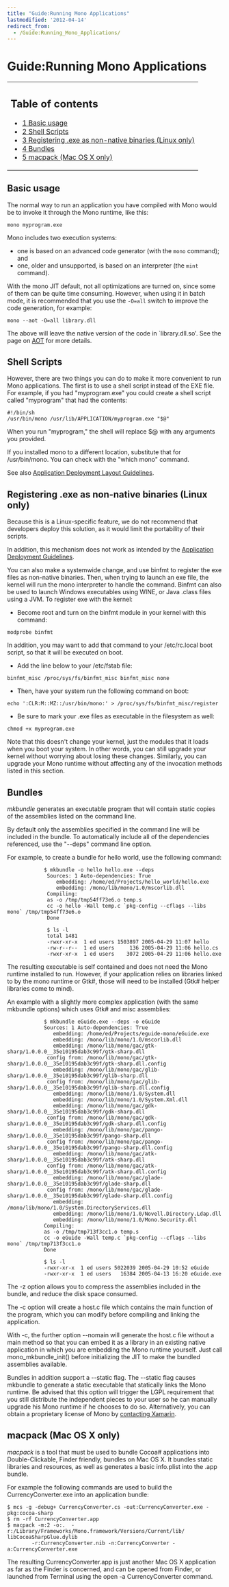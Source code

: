 ```yaml
---
title: "Guide:Running Mono Applications"
lastmodified: '2012-04-14'
redirect_from:
  - /Guide:Running_Mono_Applications/
---
```


Guide:Running Mono Applications
===============================

<table>
<col width="100%" />
<tbody>
<tr class="odd">
<td align="left"><h2>Table of contents</h2>
<ul>
<li><a href="#basic-usage">1 Basic usage</a></li>
<li><a href="#shell-scripts">2 Shell Scripts</a></li>
<li><a href="#registering-exe-as-non-native-binaries-linux-only">3 Registering .exe as non-native binaries (Linux only)</a></li>
<li><a href="#bundles">4 Bundles</a></li>
<li><a href="#macpack-mac-os-x-only">5 macpack (Mac OS X only)</a></li>
</ul></td>
</tr>
</tbody>
</table>

Basic usage
-----------

The normal way to run an application you have compiled with Mono would be to invoke it through the Mono runtime, like this:

    mono myprogram.exe

Mono includes two execution systems:

-   one is based on an advanced code generator (with the `mono` command); and
-   one, older and unsupported, is based on an interpreter (the `mint` command).

With the mono JIT default, not all optimizations are turned on, since some of them can be quite time consuming. However, when using it in batch mode, it is recommended that you use the `-O=all` switch to improve the code generation, for example:

    mono --aot -O=all library.dll

The above will leave the native version of the code in \`library.dll.so'. See the page on [AOT](/AOT) for more details.

Shell Scripts
-------------

However, there are two things you can do to make it more convenient to run Mono applications. The first is to use a shell script instead of the EXE file. For example, if you had "myprogram.exe" you could create a shell script called "myprogram" that had the contents:

    #!/bin/sh
    /usr/bin/mono /usr/lib/APPLICATION/myprogram.exe "$@"

When you run "myprogram," the shell will replace \$@ with any arguments you provided.

If you installed mono to a different location, substitute that for /usr/bin/mono. You can check with the "which mono" command.

See also [Application Deployment Layout Guidelines](/docs/getting-started/application-deployment/#layout-recommendation).

Registering .exe as non-native binaries (Linux only)
----------------------------------------------------

Because this is a Linux-specific feature, we do not recommend that developers deploy this solution, as it would limit the portability of their scripts.

In addition, this mechanism does not work as intended by the [Application Deployment Guidelines](/Guidelines:Application_Deployment).

You can also make a systemwide change, and use binfmt to register the exe files as non-native binaries. Then, when trying to launch an exe file, the kernel will run the mono interpreter to handle the command. Binfmt can also be used to launch Windows executables using WINE, or Java .class files using a JVM. To register exe with the kernel:

-   Become root and turn on the binfmt module in your kernel with this command:

<!-- -->

    modprobe binfmt

In addition, you may want to add that command to your /etc/rc.local boot script, so that it will be executed on boot.

-   Add the line below to your /etc/fstab file:

<!-- -->

    binfmt_misc /proc/sys/fs/binfmt_misc binfmt_misc none

-   Then, have your system run the following command on boot:

<!-- -->

    echo ':CLR:M::MZ::/usr/bin/mono:' > /proc/sys/fs/binfmt_misc/register

-   Be sure to mark your .exe files as executable in the filesystem as well:

<!-- -->

    chmod +x myprogram.exe

Note that this doesn't change your kernel, just the modules that it loads when you boot your system. In other words, you can still upgrade your kernel without worrying about losing these changes. Similarly, you can upgrade your Mono runtime without affecting any of the invocation methods listed in this section.

Bundles
-------

*mkbundle* generates an executable program that will contain static copies of the assemblies listed on the command line.

By default only the assemblies specified in the command line will be included in the bundle. To automatically include all of the dependencies referenced, use the "--deps" command line option.

For example, to create a bundle for hello world, use the following command:

                $ mkbundle -o hello hello.exe --deps
                 Sources: 1 Auto-dependencies: True
                    embedding: /home/ed/Projects/hello_world/hello.exe
                    embedding: /mono/lib/mono/1.0/mscorlib.dll
                 Compiling:
                 as -o /tmp/tmp54ff73e6.o temp.s
                 cc -o hello -Wall temp.c `pkg-config --cflags --libs mono` /tmp/tmp54ff73e6.o
                 Done

                 $ ls -l
                 total 1481
                 -rwxr-xr-x  1 ed users 1503897 2005-04-29 11:07 hello
                 -rw-r--r--  1 ed users     136 2005-04-29 11:06 hello.cs
                 -rwxr-xr-x  1 ed users    3072 2005-04-29 11:06 hello.exe

The resulting executable is self contained and does not need the Mono runtime installed to run. However, if your application relies on libraries linked to by the mono runtime or Gtk#, those will need to be installed (Gtk# helper libraries come to mind).

An example with a slightly more complex application (with the same mkbundle options) which uses Gtk# and misc assemblies:

                $ mkbundle eGuide.exe --deps -o eGuide
                Sources: 1 Auto-dependencies: True
                   embedding: /home/ed/Projects/eguide-mono/eGuide.exe
                   embedding: /mono/lib/mono/1.0/mscorlib.dll
                   embedding: /mono/lib/mono/gac/gtk-sharp/1.0.0.0__35e10195dab3c99f/gtk-sharp.dll
                 config from: /mono/lib/mono/gac/gtk-sharp/1.0.0.0__35e10195dab3c99f/gtk-sharp.dll.config
                   embedding: /mono/lib/mono/gac/glib-sharp/1.0.0.0__35e10195dab3c99f/glib-sharp.dll
                 config from: /mono/lib/mono/gac/glib-sharp/1.0.0.0__35e10195dab3c99f/glib-sharp.dll.config
                   embedding: /mono/lib/mono/1.0/System.dll
                   embedding: /mono/lib/mono/1.0/System.Xml.dll
                   embedding: /mono/lib/mono/gac/gdk-sharp/1.0.0.0__35e10195dab3c99f/gdk-sharp.dll
                 config from: /mono/lib/mono/gac/gdk-sharp/1.0.0.0__35e10195dab3c99f/gdk-sharp.dll.config
                   embedding: /mono/lib/mono/gac/pango-sharp/1.0.0.0__35e10195dab3c99f/pango-sharp.dll
                 config from: /mono/lib/mono/gac/pango-sharp/1.0.0.0__35e10195dab3c99f/pango-sharp.dll.config
                   embedding: /mono/lib/mono/gac/atk-sharp/1.0.0.0__35e10195dab3c99f/atk-sharp.dll
                 config from: /mono/lib/mono/gac/atk-sharp/1.0.0.0__35e10195dab3c99f/atk-sharp.dll.config
                   embedding: /mono/lib/mono/gac/glade-sharp/1.0.0.0__35e10195dab3c99f/glade-sharp.dll
                 config from: /mono/lib/mono/gac/glade-sharp/1.0.0.0__35e10195dab3c99f/glade-sharp.dll.config
                   embedding: /mono/lib/mono/1.0/System.DirectoryServices.dll
                   embedding: /mono/lib/mono/1.0/Novell.Directory.Ldap.dll
                   embedding: /mono/lib/mono/1.0/Mono.Security.dll
                Compiling:
                as -o /tmp/tmp713f3cc1.o temp.s
                cc -o eGuide -Wall temp.c `pkg-config --cflags --libs mono` /tmp/tmp713f3cc1.o
                Done

                $ ls -l
                -rwxr-xr-x  1 ed users 5022039 2005-04-29 10:52 eGuide
                -rwxr-xr-x  1 ed users   16384 2005-04-13 16:20 eGuide.exe

The -z option allows you to compress the assemblies included in the bundle, and reduce the disk space consumed.

The -c option will create a host.c file which contains the main function of the program, which you can modify before compiling and linking the application.

With -c, the further option --nomain will generate the host.c file without a main method so that you can embed it as a library in an existing native application in which you are embedding the Mono runtime yourself. Just call mono_mkbundle_init() before initializing the JIT to make the bundled assemblies available.

Bundles in addition support a --static flag. The --static flag causes mkbundle to generate a static executable that statically links the Mono runtime. Be advised that this option will trigger the LGPL requirement that you still distribute the independent pieces to your user so he can manually upgrade his Mono runtime if he chooses to do so. Alternatively, you can obtain a proprietary license of Mono by [contacting Xamarin](/Contact).

macpack (Mac OS X only)
-----------------------

*macpack* is a tool that must be used to bundle Cocoa# applications into Double-Clickable, Finder friendly, bundles on Mac OS X. It bundles static libraries and resources, as well as generates a basic info.plist into the .app bundle.

For example the following commands are used to build the CurrencyConverter.exe into an application bundle:

    $ mcs -g -debug+ CurrencyConverter.cs -out:CurrencyConverter.exe -pkg:cocoa-sharp
    $ rm -rf CurrencyConverter.app
    $ macpack -m:2 -o:.  -r:/Library/Frameworks/Mono.framework/Versions/Current/lib/ libCocoaSharpGlue.dylib
            -r:CurrencyConverter.nib -n:CurrencyConverter -a:CurrencyConverter.exe

The resulting CurrencyConverter.app is just another Mac OS X application as far as the Finder is concerned, and can be opened from Finder, or launched from Terminal using the open -a CurrencyConverter command.

